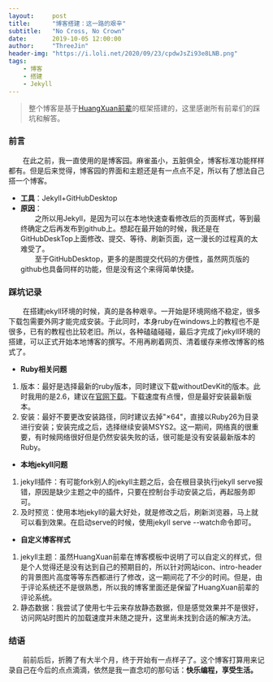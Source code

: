 ```yaml
---
layout:     post
title:      "博客搭建：这一路的艰辛"
subtitle:   "No Cross, No Crown"
date:       2019-10-05 12:00:00
author:     "ThreeJin"
header-img: "https://i.loli.net/2020/09/23/cpdwJsZi93e8LNB.png"
tags:
    - 博客
    - 搭建 
    - Jekyll
---
```

> 整个博客是基于[HuangXuan前辈](https://github.com/Huxpro/huxpro.github.io)的框架搭建的，这里感谢所有前辈们的踩坑和解答。

### 前言
&emsp;&emsp;在此之前，我一直使用的是博客园。麻雀虽小，五脏俱全，博客标准功能样样都有。但是后来觉得，博客园的界面和主题还是有一点点不足，所以有了想法自己搭一个博客。
- <b>工具</b>：Jekyll+GitHubDesktop
- <b>原因</b>：  
&emsp;&emsp;之所以用Jekyll，是因为可以在本地快速查看修改后的页面样式，等到最终确定之后再发布到github上。想起在最开始的时候，我还是在GitHubDeskTop上面修改、提交、等待、刷新页面，这一漫长的过程真的太难受了。<br>
&emsp;&emsp;至于GitHubDesktop，更多的是图提交代码的方便性，虽然网页版的github也具备同样的功能，但是没有这个来得简单快捷。

### 踩坑记录
&emsp;&emsp;在搭建jekyll环境的时候，真的是各种艰辛。一开始是环境网络不稳定，很多下载包需要外网才能完成安装。于此同时，本身ruby在windows上的教程也不是很多，已有的教程也比较老旧。所以，各种磕磕碰碰，最后才完成了jekyll环境的搭建，可以正式开始本地博客的撰写。不用再刷着网页、清着缓存来修改博客的格式了。
- <b>Ruby相关问题</b>
1. 版本：最好是选择最新的ruby版本，同时建议下载withoutDevKit的版本。此时我用的是2.6，建议在[官网下载](https://rubyinstaller.org/downloads)。下载速度有点慢，但是最好安装最新版本。
2. 安装：最好不要更改安装路径，同时建议去掉"×64"，直接以Ruby26为目录进行安装；安装完成之后，选择继续安装MSYS2。这一期间，网络真的很重要，有时候网络很好但是仍然安装失败的话，很可能是没有安装最新版本的Ruby。
- <b>本地jekyll问题</b>
1. jekyll插件：有可能fork别人的jekyll主题之后，会在根目录执行jekyll serve报错，原因是缺少主题之中的插件，只要在控制台手动安装之后，再起服务即可。
2. 及时预览：使用本地jekyll的最大好处，就是修改之后，刷新浏览器，马上就可以看到效果。在启动serve的时候，使用jekyll serve --watch命令即可。
- <b>自定义博客样式</b> 
1. jekyll主题：虽然HuangXuan前辈在博客模板中说明了可以自定义的样式，但是个人觉得还是没有达到自己的预期目的，所以针对网站icon、intro-header的背景图片高度等等东西都进行了修改，这一期间花了不少的时间。但是，由于评论系统还不是很熟悉，所以我的博客里面还是保留了HuangXuan前辈的评论系统。
2. 静态数据：我尝试了使用七牛云来存放静态数据，但是感觉效果并不是很好，访问网站时图片的加载速度并未随之提升，这里尚未找到合适的解决方法。

### 结语
&emsp;&emsp;前前后后，折腾了有大半个月，终于开始有一点样子了。这个博客打算用来记录自己在今后的点点滴滴，依然是我一直念叨的那句话：<b>快乐编程，享受生活。</b>